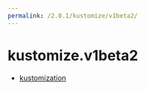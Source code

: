 ```yaml
---
permalink: /2.0.1/kustomize/v1beta2/
---
```


# kustomize.v1beta2



* [kustomization](kustomization.md)